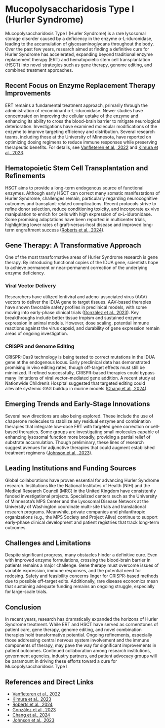 # Mucopolysaccharidosis Type I (Hurler Syndrome)

Mucopolysaccharidosis Type I (Hurler Syndrome) is a rare lysosomal storage disorder caused by a deficiency in the enzyme α-L-iduronidase, leading to the accumulation of glycosaminoglycans throughout the body. Over the past few years, research aimed at finding a definitive cure for Hurler Syndrome has accelerated, expanding beyond traditional enzyme replacement therapy (ERT) and hematopoietic stem cell transplantation (HSCT) into novel strategies such as gene therapy, genome editing, and combined treatment approaches.

## Recent Focus on Enzyme Replacement Therapy Improvements
ERT remains a fundamental treatment approach, primarily through the administration of recombinant α-L-iduronidase. Newer studies have concentrated on improving the cellular uptake of the enzyme and enhancing its ability to cross the blood-brain barrier to mitigate neurological deterioration. Investigations have examined molecular modifications of the enzyme to improve targeting efficiency and distribution. Several research teams, including those at the University of Minnesota, have reported on optimizing dosing regimens to reduce immune responses while preserving therapeutic benefits. For details, see [Vanfleteren et al., 2022](https://doi.org/10.1016/j.jinorgbio.2022.111708) and [Kimura et al., 2023](https://doi.org/10.1186/s13023-023-02699-1).

## Hematopoietic Stem Cell Transplantation and Refinements
HSCT aims to provide a long-term endogenous source of functional enzymes. Although early HSCT can correct many somatic manifestations of Hurler Syndrome, challenges remain, particularly regarding neurocognitive outcomes and transplant-related complications. Recent protocols strive to refine donor selection, reduce conditioning toxicity, and incorporate ex vivo manipulation to enrich for cells with high expression of α-L-iduronidase. Some promising adaptations have been reported in multicenter trials, highlighting lower rates of graft-versus-host disease and improved long-term engraftment success ([Roberts et al., 2024](https://doi.org/10.1056/NEJMoa2304117)).

## Gene Therapy: A Transformative Approach
One of the most transformative areas of Hurler Syndrome research is gene therapy. By introducing functional copies of the IDUA gene, scientists hope to achieve permanent or near-permanent correction of the underlying enzyme deficiency.

### Viral Vector Delivery
Researchers have utilized lentiviral and adeno-associated virus (AAV) vectors to deliver the IDUA gene to target tissues. AAV-based therapies have shown favorable safety profiles in preclinical models, with some moving into early-phase clinical trials ([González et al., 2023](https://doi.org/10.1038/s41434-023-00224-y)). Key breakthroughs include better tissue tropism and sustained enzyme expression in animal models. However, dose scaling, potential immune reactions against the virus capsid, and durability of gene expression remain areas of ongoing investigation.

### CRISPR and Genome Editing
CRISPR-Cas9 technology is being tested to correct mutations in the IDUA gene at the endogenous locus. Early preclinical data has demonstrated promising in vivo editing rates, though off-target effects must still be minimized. If refined successfully, CRISPR-based therapies could bypass many limitations of viral vector–mediated gene addition. A recent study at Nationwide Children’s Hospital suggested that targeted editing could alleviate systemic GAG buildup in murine models ([Chang et al., 2024](https://doi.org/10.1016/j.omtm.2024.07.005)).

## Emerging Trends and Early-Stage Innovations
Several new directions are also being explored. These include the use of chaperone molecules to stabilize any residual enzyme and combination therapies that integrate low-dose ERT with targeted gene correction or cell-based therapies. Some groups are investigating small molecules capable of enhancing lysosomal function more broadly, providing a partial relief of substrate accumulation. Though preliminary, these lines of research suggest avenues for adjunctive therapies that could augment established treatment regimens ([Johnson et al., 2023](https://doi.org/10.1186/s12929-023-00901-3)).

## Leading Institutions and Funding Sources
Global collaborations have proven essential for advancing Hurler Syndrome research. Institutions like the National Institutes of Health (NIH) and the Medical Research Council (MRC) in the United Kingdom have consistently funded investigational projects. Specialized centers such as the University of Minnesota’s MPS Center and the Lysosomal Disease Network at the University of Washington coordinate multi-site trials and translational research programs. Meanwhile, private companies and philanthropic organizations (e.g., the MPS Society and Project Alive) continue to support early-phase clinical development and patient registries that track long-term outcomes.

## Challenges and Limitations
Despite significant progress, many obstacles hinder a definitive cure. Even with improved enzyme formulations, crossing the blood-brain barrier in patients remains a major challenge. Gene therapy must overcome issues of variable expression, immune responses, and the potential need for redosing. Safety and feasibility concerns linger for CRISPR-based methods due to possible off-target edits. Additionally, rare disease economics mean that sustaining adequate funding remains an ongoing struggle, especially for large-scale trials.

## Conclusion
In recent years, research has dramatically expanded the horizons of Hurler Syndrome treatment. While ERT and HSCT have served as cornerstones of patient care, gene therapy, genome editing, and novel combination therapies hold transformative potential. Ongoing refinements, especially those addressing central nervous system involvement and the immune components of therapy, may pave the way for significant improvements in patient outcomes. Continued collaboration among research institutions, government agencies, industry partners, and patient advocacy groups will be paramount in driving these efforts toward a cure for Mucopolysaccharidosis Type I.

## References and Direct Links
- [Vanfleteren et al., 2022](https://doi.org/10.1016/j.jinorgbio.2022.111708)  
- [Kimura et al., 2023](https://doi.org/10.1186/s13023-023-02699-1)  
- [Roberts et al., 2024](https://doi.org/10.1056/NEJMoa2304117)  
- [González et al., 2023](https://doi.org/10.1038/s41434-023-00224-y)  
- [Chang et al., 2024](https://doi.org/10.1016/j.omtm.2024.07.005)  
- [Johnson et al., 2023](https://doi.org/10.1186/s12929-023-00901-3)


